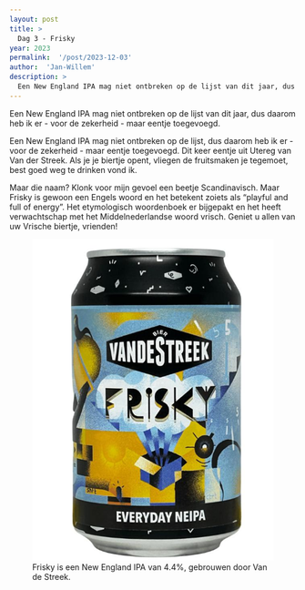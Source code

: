 ```yaml
---
layout: post
title: >
  Dag 3 - Frisky
year: 2023
permalink:  '/post/2023-12-03'
author:  'Jan-Willem'
description: >
  Een New England IPA mag niet ontbreken op de lijst van dit jaar, dus daarom heb ik er - voor de zekerheid - maar eentje toegevoegd.
---
```

<p class='intro'><span class='dropcap'>E</span>en New England IPA mag niet ontbreken op de lijst van dit jaar, dus daarom heb ik er - voor de zekerheid - maar eentje toegevoegd.</p>

Een New England IPA mag niet ontbreken op de lijst, dus daarom heb ik er - voor de zekerheid - maar eentje toegevoegd. Dit keer eentje uit Utereg van Van der Streek. Als je je biertje opent, vliegen de fruitsmaken je tegemoet, best goed weg te drinken vond ik.

Maar die naam? Klonk voor mijn gevoel een beetje Scandinavisch. Maar Frisky is gewoon een Engels woord en het betekent zoiets als “playful and full of energy”. Het etymologisch woordenboek er bijgepakt en het heeft verwachtschap met het Middelnederlandse woord vrisch.
Geniet u allen van uw Vrische biertje, vrienden!

<figure><img src='/assets/img/beer_2023-12-03.jpg' alt=''/> <figcaption>Frisky is een New England IPA van 4.4%, gebrouwen door Van de Streek.</figcaption></figure>
